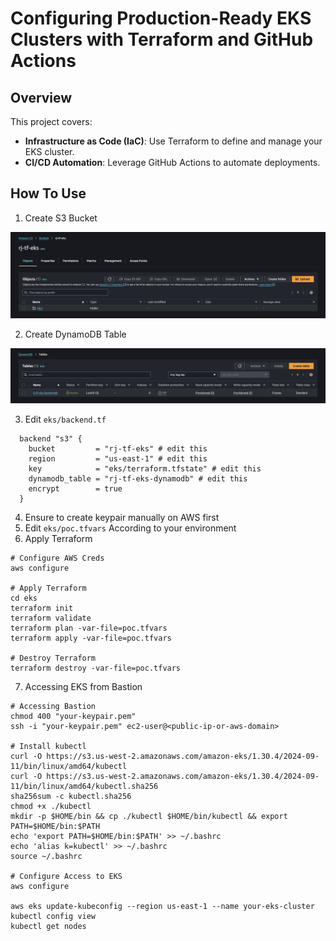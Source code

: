 # Configuring Production-Ready EKS Clusters with Terraform and GitHub Actions

## Overview
This project covers:
- **Infrastructure as Code (IaC)**: Use Terraform to define and manage your EKS cluster.
- **CI/CD Automation**: Leverage GitHub Actions to automate deployments.

## How To Use

1. Create S3 Bucket

![S3](assets/S3.png)

2. Create DynamoDB Table

![DynamoDB-Table](assets/DynamoDB-Table.png)

3. Edit `eks/backend.tf`

```
  backend "s3" {
    bucket         = "rj-tf-eks" # edit this
    region         = "us-east-1" # edit this
    key            = "eks/terraform.tfstate" # edit this
    dynamodb_table = "rj-tf-eks-dynamodb" # edit this
    encrypt        = true
  }
```

4. Ensure to create keypair manually on AWS first
5. Edit `eks/poc.tfvars` According to your environment
6. Apply Terraform

```
# Configure AWS Creds
aws configure

# Apply Terraform
cd eks
terraform init
terraform validate
terraform plan -var-file=poc.tfvars
terraform apply -var-file=poc.tfvars

# Destroy Terraform
terraform destroy -var-file=poc.tfvars
```

7. Accessing EKS from Bastion

```
# Accessing Bastion
chmod 400 "your-keypair.pem"
ssh -i "your-keypair.pem" ec2-user@<public-ip-or-aws-domain>

# Install kubectl
curl -O https://s3.us-west-2.amazonaws.com/amazon-eks/1.30.4/2024-09-11/bin/linux/amd64/kubectl
curl -O https://s3.us-west-2.amazonaws.com/amazon-eks/1.30.4/2024-09-11/bin/linux/amd64/kubectl.sha256
sha256sum -c kubectl.sha256
chmod +x ./kubectl
mkdir -p $HOME/bin && cp ./kubectl $HOME/bin/kubectl && export PATH=$HOME/bin:$PATH
echo 'export PATH=$HOME/bin:$PATH' >> ~/.bashrc
echo 'alias k=kubectl' >> ~/.bashrc
source ~/.bashrc

# Configure Access to EKS
aws configure

aws eks update-kubeconfig --region us-east-1 --name your-eks-cluster
kubectl config view
kubectl get nodes
```